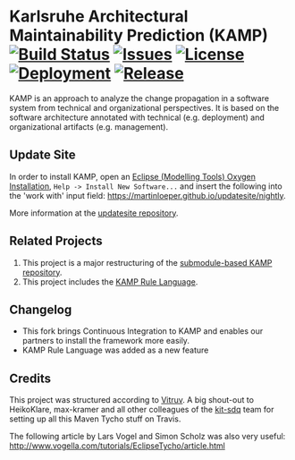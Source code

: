 # Karlsruhe Architectural Maintainability Prediction (KAMP) [![Build Status](https://travis-ci.org/MartinLoeper/KAMP-2.0.svg?branch=master)](https://travis-ci.org/MartinLoeper/KAMP-2.0) [![Issues](https://img.shields.io/github/issues/MartinLoeper/KAMP-2.0.svg)](https://github.com/MartinLoeper/KAMP-2.0/issues) [![License](https://img.shields.io/github/license/MartinLoeper/KAMP-2.0.svg)](https://raw.githubusercontent.com/MartinLoeper/KAMP-2.0/master/LICENSE) [![Deployment](https://img.shields.io/github/last-commit/MartinLoeper/KAMP-2.0/master.svg?label=last%20deployed%20nightly)](https://martinloeper.github.io/updatesite/nightly) [![Release](https://img.shields.io/github/release/MartinLoeper/KAMP-2.0.svg)](https://martinloeper.github.io/updatesite/release)

KAMP is an approach to analyze the change propagation in a software system from technical and organizational perspectives. It is based on the software architecture annotated with technical (e.g. deployment) and organizational artifacts (e.g. management).

## Update Site
In order to install KAMP, open an [Eclipse (Modelling Tools) Oxygen Installation](https://www.eclipse.org/downloads/packages/release/Oxygen/3.RC3), `Help -> Install New Software...` and insert the following into the 'work with' input field: https://martinloeper.github.io/updatesite/nightly.

More information at the [updatesite repository](https://github.com/MartinLoeper/updatesite).

## Related Projects
1) This project is a major restructuring of the [submodule-based KAMP repository](https://github.com/KAMP-Research/KAMP).
2) This project includes the [KAMP Rule Language](https://github.com/MartinLoeper/KAMP-DSL).

## Changelog
- This fork brings Continuous Integration to KAMP and enables our partners to install the framework more easily.
- KAMP Rule Language was added as a new feature

## Credits
This project was structured according to [Vitruv](https://github.com/vitruv-tools/Vitruv). A big shout-out to HeikoKlare, max-kramer and all other colleagues of the [kit-sdq](https://github.com/kit-sdq) team for setting up all this Maven Tycho stuff on Travis.

The following article by Lars Vogel and Simon Scholz was also very useful: http://www.vogella.com/tutorials/EclipseTycho/article.html
